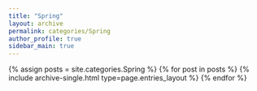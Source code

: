 ```yaml
---
title: "Spring"
layout: archive
permalink: categories/Spring
author_profile: true
sidebar_main: true
---
```


{% assign posts = site.categories.Spring %}
{% for post in posts %} {% include archive-single.html type=page.entries_layout %} {% endfor %}